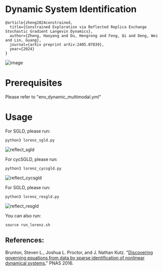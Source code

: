 # Dynamic System Identification
```
@article{zheng2024constrained,
  title={Constrained Exploration via Reflected Replica Exchange Stochastic Gradient Langevin Dynamics},
  author={Zheng, Haoyang and Du, Hengrong and Feng, Qi and Deng, Wei and Lin, Guang},
  journal={arXiv preprint arXiv:2405.07839},
  year={2024}
}
```

![image](https://github.com/haoyangzheng1996/r2SGLD/assets/38525155/786c2e29-ff1f-4625-b8b6-dc9d0ea8e169)


# Prerequisites
Please refer to "env_dynamic_multimodal.yml" 

# Usage
For SGLD, please run:
```
python3 lorenz_sgld.py
```
![reflect_sgld](https://github.com/haoyangzheng1996/r2SGLD/assets/38525155/22085320-2287-4763-8fd5-1f8d1349d5d0)


For cycSGLD, please run:
```
python3 lorenz_cycsgld.py
```
![reflect_cycsgld](https://github.com/haoyangzheng1996/r2SGLD/assets/38525155/728340a3-d130-4184-9639-5e9ac6880f0f)


For SGLD, please run:
```
python3 lorenz_resgld.py
```
![reflect_resgld](https://github.com/haoyangzheng1996/r2SGLD/assets/38525155/b97d315b-5f6a-40d2-aa06-76f95be41767)


You can also run:
```
source run_lorenz.sh
```


## References:

Brunton, Steven L., Joshua L. Proctor, and J. Nathan Kutz. "[Discovering governing equations from data by sparse identification of nonlinear dynamical systems.](https://www.pnas.org/doi/full/10.1073/pnas.1517384113)" PNAS 2016.
   
